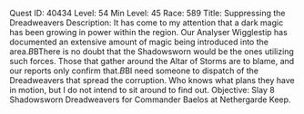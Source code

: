 Quest ID: 40434
Level: 54
Min Level: 45
Race: 589
Title: Suppressing the Dreadweavers 
Description: It has come to my attention that a dark magic has been growing in power within the region. Our Analyser Wigglestip has documented an extensive amount of magic being introduced into the area.$B$BThere is no doubt that the Shadowsworn would be the ones utilizing such forces. Those that gather around the Altar of Storms are to blame, and our reports only confirm that.$B$BI need someone to dispatch of the Dreadweavers that spread the corruption. Who knows what plans they have in motion, but I do not intend to sit around to find out.
Objective: Slay 8 Shadowsworn Dreadweavers for Commander Baelos at Nethergarde Keep.
